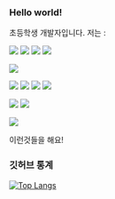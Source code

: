 ### Hello world!

초등학생 개발자입니다.
저는 : 

<img src="https://img.shields.io/badge/Javascript-black?style=flat&logo=Javascript&logoColor=white"/> <img src="https://img.shields.io/badge/HTML-black?style=flat&logo=HTML5&logoColor=white"/> <img src="https://img.shields.io/badge/CSS-black?style=flat&logo=CSS3&logoColor=white"/> <img src="https://img.shields.io/badge/Pug-black?style=flat&logo=Pug&logoColor=white"/>

<img src="https://img.shields.io/badge/Node.js-black?style=flat&logo=Node.js&logoColor=white"/> 

<img src="https://img.shields.io/badge/Python-black?style=flat&logo=Python&logoColor=white"/> <img src="https://img.shields.io/badge/C++-black?style=flat&logo=cplusplus&logoColor=white"/> <img src="https://img.shields.io/badge/Python-black?style=flat&logo=Python&logoColor=white"/> <img src="https://img.shields.io/badge/Lua-black?style=flat&logo=lua&logoColor=white"/> 

<img src="https://img.shields.io/badge/VSCode-black?style=flat&logo=visualstudiocode&logoColor=white"/> <img src="https://img.shields.io/badge/Roblox studio-black?style=flat&logo=robloxstudio&logoColor=white"/> 

<img src="https://img.shields.io/badge/Windows 11-black?style=flat&logo=windows11&logoColor=white"/>

이런것들을 해요!

### 깃허브 통계

[![Top Langs](https://github-readme-stats.vercel.app/api/top-langs/?username=jsyoon415)](https://github.com/anuraghazra/github-readme-stats)

